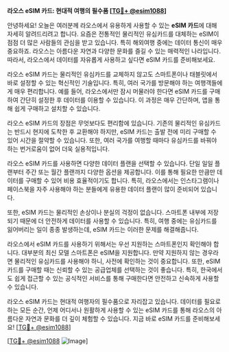 **라오스 eSIM 카드: 현대적 여행의 필수품 [[TG💪+ @esim1088](https://t.me/s/esim1088)]**

안녕하세요! 오늘은 여러분께 라오스에서 유용하게 사용할 수 있는 **eSIM 카드**에 대해 자세히 알려드리려고 합니다. 요즘은 전통적인 물리적인 유심카드를 대체하는 eSIM이 점점 더 많은 사람들의 관심을 받고 있습니다. 특히 해외여행 중에는 데이터 통신이 매우 중요하죠. 라오스는 아름다운 자연과 다양한 문화를 즐길 수 있는 매력적인 나라입니다. 따라서, 라오스에서 데이터를 자유롭게 사용하고 싶다면 eSIM 카드를 준비해보세요.

라오스 eSIM 카드는 물리적인 유심카드를 교체하지 않고도 스마트폰이나 태블릿에서 바로 설정할 수 있는 혁신적인 기술입니다. 특히, 여러 국가를 방문해야 하는 여행객들에게 매우 편리합니다. 예를 들어, 라오스에서만 잠시 머물러야 한다면 eSIM 카드를 구매하여 간단히 설정한 후 데이터를 이용할 수 있습니다. 이 과정은 매우 간단하며, 앱을 통해 쉽게 구매하고 설치할 수 있습니다.

라오스 eSIM 카드의 장점은 무엇보다도 편리함에 있습니다. 기존의 물리적인 유심카드는 반드시 현지에 도착한 후 교환해야 하지만, eSIM 카드는 출발 전에 미리 구매할 수 있어 시간을 절약할 수 있습니다. 또한, 여러 국가를 여행할 때마다 유심카드를 바꿔야 하는 번거로움이 없어 더욱 실용적입니다.

라오스 eSIM 카드를 사용하면 다양한 데이터 플랜을 선택할 수 있습니다. 단일 일일 플랜부터 주간 또는 월간 플랜까지 다양한 옵션을 제공합니다. 이를 통해 필요한 만큼만 데이터를 구매할 수 있어 비용 효율적이기도 합니다. 특히, 라오스에서는 인스타그램이나 페이스북을 자주 사용해야 하는 분들에게 유용한 데이터 플랜이 많이 준비되어 있습니다.

또한, eSIM 카드는 물리적인 손상이나 분실의 걱정이 없습니다. 스마트폰 내부에 저장되기 때문에 더 안전하게 데이터를 사용할 수 있습니다. 특히, 여행 중에는 유심카드를 잃어버리는 일이 종종 발생하는데, eSIM 카드는 이러한 문제를 해결해줍니다.

라오스에서 eSIM 카드를 사용하기 위해서는 우선 지원하는 스마트폰인지 확인해야 합니다. 대부분의 최신 모델 스마트폰은 eSIM을 지원합니다. 만약 지원하지 않는 경우라면 물리적인 유심카드를 사용해야 하니, 사전에 확인하는 것이 중요합니다. 또한, eSIM 카드를 구매할 때는 신뢰할 수 있는 공급업체를 선택하는 것이 좋습니다. 특히, 한국에서도 쉽게 접근할 수 있는 공식적인 서비스를 통해 구매한다면 안전하고 신속하게 사용할 수 있습니다.

라오스 eSIM 카드는 현대적 여행자의 필수품으로 자리잡고 있습니다. 데이터를 필요로 하는 모든 순간, 언제 어디서나 원활하게 사용할 수 있는 eSIM 카드를 통해 라오스의 아름다운 자연과 문화를 더 깊이 체험할 수 있습니다. 지금 바로 eSIM 카드를 준비해보세요! [[TG💪+ @esim1088](https://t.me/s/esim1088)]

[[TG💪+ @esim1088](https://t.me/s/esim1088) ![Image](https://i.postimg.cc/Y0z9fWf4/image.png)]